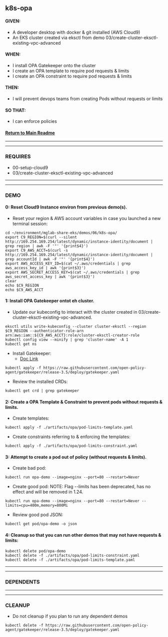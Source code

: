 ## k8s-opa

#### GIVEN:
  - A developer desktop with docker & git installed (AWS Cloud9)
  - An EKS cluster created via eksctl from demo 03/create-cluster-eksctl-existing-vpc-advanced

#### WHEN:
  - I install OPA Gatekeeper onto the cluster
  - I create an OPA template to require pod requests & limits
  - I create an OPA constraint to require pod requests & limits

#### THEN:
  - I will prevent devops teams from creating Pods without requests or limits

#### SO THAT:
  - I can enforce policies

#### [Return to Main Readme](https://github.com/bwer432/mglab-share-eks#demos)

---------------------------------------------------------------
---------------------------------------------------------------
### REQUIRES
- 00-setup-cloud9
- 03/create-cluster-eksctl-existing-vpc-advanced

---------------------------------------------------------------
---------------------------------------------------------------
### DEMO

#### 0: Reset Cloud9 Instance environ from previous demo(s).
- Reset your region & AWS account variables in case you launched a new terminal session:
```
cd ~/environment/mglab-share-eks/demos/06/k8s-opa/
export C9_REGION=$(curl --silent http://169.254.169.254/latest/dynamic/instance-identity/document |  grep region | awk -F '"' '{print$4}')
export C9_AWS_ACCT=$(curl -s http://169.254.169.254/latest/dynamic/instance-identity/document | grep accountId | awk -F '"' '{print$4}')
export AWS_ACCESS_KEY_ID=$(cat ~/.aws/credentials | grep aws_access_key_id | awk '{print$3}')
export AWS_SECRET_ACCESS_KEY=$(cat ~/.aws/credentials | grep aws_secret_access_key | awk '{print$3}')
clear
echo $C9_REGION
echo $C9_AWS_ACCT
```

#### 1: Install OPA Gatekeeper ontot eh cluster.
- Update our kubeconfig to interact with the cluster created in 03/create-cluster-eksctl-existing-vpc-advanced.
```
eksctl utils write-kubeconfig --cluster cluster-eksctl --region $C9_REGION --authenticator-role-arn arn:aws:iam::${C9_AWS_ACCT}:role/cluster-eksctl-creator-role
kubectl config view --minify | grep 'cluster-name' -A 1
kubectl get ns
```
- Install Gatekeeper:
  - [Doc Link](https://open-policy-agent.github.io/gatekeeper/website/docs/install/)
```
kubectl apply -f https://raw.githubusercontent.com/open-policy-agent/gatekeeper/release-3.5/deploy/gatekeeper.yaml
```
- Review the installed CRDs:
```
kubectl get crd | grep gatekeeper
```

#### 2: Create a OPA Template & Constraint to prevent pods without requests & limits.
- Create templates:
```
kubectl apply -f ./artifacts/opa/pod-limits-template.yaml
```
- Create constraints referring to & enforcing the templates:
```
kubectl apply -f ./artifacts/opa/pod-limits-constraint.yaml
```

#### 3: Attempt to create a pod out of policy (without requests & limits).
- Create bad pod:
```
kubectl run opa-demo --image=nginx --port=80 --restart=Never
```
- Create good pod:  NOTE:  Flag --limits has been deprecated, has no effect and will be removed in 1.24.
```
kubectl run opa-demo --image=nginx --port=80 --restart=Never --limits=cpu=400m,memory=800Mi
```
- Review good pod JSON:
```
kubectl get pod/opa-demo -o json
```

#### 4: Cleanup so that you can run other demos that may not have requests & limits:
```
kubectl delete pod/opa-demo
kubectl delete -f ./artifacts/opa/pod-limits-constraint.yaml
kubectl delete -f ./artifacts/opa/pod-limits-template.yaml
```
---------------------------------------------------------------
---------------------------------------------------------------
### DEPENDENTS

---------------------------------------------------------------
---------------------------------------------------------------
### CLEANUP
- Do not cleanup if you plan to run any dependent demos
```
kubectl delete -f https://raw.githubusercontent.com/open-policy-agent/gatekeeper/release-3.5/deploy/gatekeeper.yaml
```
